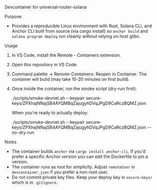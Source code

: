 Devcontainer for universal-router-solana

Purpose
- Provides a reproducible Linux environment with Rust, Solana CLI, and Anchor CLI built from source (via cargo install) so `anchor build` and `solana program deploy` run cleanly without relying on host glibc.

Usage
1) In VS Code, install the Remote - Containers extension.
2) Open this repository in VS Code.
3) Command palette -> Remote-Containers: Reopen in Container. The container will build (may take 10-20 minutes on first build).
4) Once inside the container, run the smoke script (dry-run first):

   ./scripts/smoke-devnet.sh --keypair secure-keys/ZPXhajNNajSB4AYQMBqZajugyhDVqJPgD9CaRczBQMZ.json

   When you're ready to actually deploy:

   ./scripts/smoke-devnet.sh --keypair secure-keys/ZPXhajNNajSB4AYQMBqZajugyhDVqJPgD9CaRczBQMZ.json --no-dry-run

Notes
- The container builds `anchor` via `cargo install anchor-cli`. If you'd prefer a specific Anchor version you can edit the Dockerfile to pin a version.
- The container runs as root for simplicity. Adjust `remoteUser` in `devcontainer.json` if you prefer a non-root user.
- Do not commit private key files. Keep your deploy key in `secure-keys/` which is in `.gitignore`.
